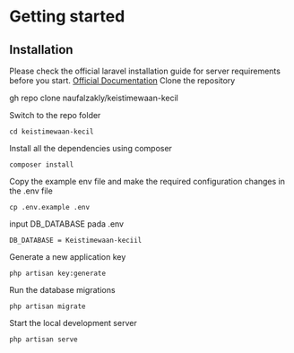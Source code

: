 # Getting started

## Installation
Please check the official laravel installation guide for server requirements before you start. [Official Documentation](https://laravel.com/docs/5.4/installation#installation)
Clone the repository

   gh repo clone naufalzakly/keistimewaan-kecil

Switch to the repo folder

    cd keistimewaan-kecil

Install all the dependencies using composer

    composer install

Copy the example env file and make the required configuration changes in the .env file

    cp .env.example .env

input DB_DATABASE pada .env

    DB_DATABASE = Keistimewaan-keciil 

Generate a new application key

    php artisan key:generate
    
Run the database migrations 

    php artisan migrate

Start the local development server

    php artisan serve
